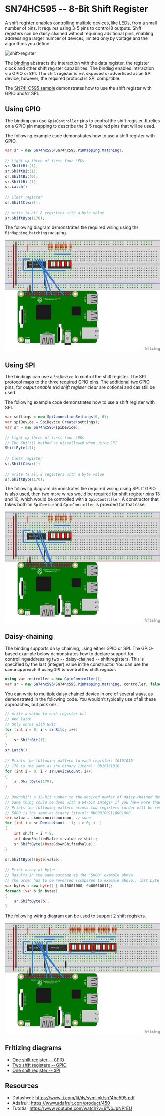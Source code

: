 # SN74HC595 -- 8-Bit Shift Register

A shift register enables controlling multiple devices, like LEDs, from a small number of pins. It requires using 3-5 pins to control 8 outputs. Shift registers can be daisy chained without requiring additional pins, enabling addressing a larger number of devices, limited only by voltage and the algorithms you define.

![shift-register](https://user-images.githubusercontent.com/2608468/84733283-ac3bca00-af52-11ea-8520-67c91a45c0f0.png)

The [binding](Sn74hc595.cs) abstracts the interaction with the data register, the register clock and other shift register capabilities. The binding enables interaction via GPIO or SPI. The shift register is not exposed or advertised as an SPI device, however, the required protocol is  SPI compatible.

The [SN74HC595 sample](samples/README.md) demonstrates how to use the shift register with GPIO and/or SPI.

## Using GPIO

The binding can use `GpioController` pins to control the shift register. It relies on a GPIO pin mapping to describe the 3-5 required  pins that will be used.

The following example code demonstrates how to use a shift register with GPIO.

```csharp
var sr = new Sn74hc595(Sn74hc595.PinMapping.Matching);

// Light up three of first four LEDs
sr.ShiftBit(1);
sr.ShiftBit(1);
sr.ShiftBit(0);
sr.ShiftBit(1);
sr.Latch();

// Clear register
sr.ShiftClear();

// Write to all 8 registers with a byte value
sr.ShiftByte(170);
```

The following diagram demonstrates the required wiring using the `PinMapping.Matching` mapping.

![shift-register](sn74hc595-led-bar-graph_bb.png)

## Using SPI

The bindings can use a `SpiDevice` to control the shift register. The SPI protocol maps to the three required GPIO pins. The additional two GPIO pins, for *output enable* and  *shift register clear* are optional and can still be used.


The following example code demonstrates how to use a shift register with SPI.

```csharp
var settings = new SpiConnectionSettings(0, 0);
var spiDevice = SpiDevice.Create(settings);
var sr = new Sn74hc595(spiDevice);

// Light up three of first four LEDs
// The Shift() method is dissallowed when using SPI
ShiftByte(11);

// Clear register
sr.ShiftClear();

// Write to all 8 registers with a byte value
sr.ShiftByte(170);
```

The following diagram demonstrates the required wiring using SPI. If GPIO is also used, then two more wires would be required for shift register pins 13 and 10, which would be controlled with a `GpioController`. A constructor that takes both an `SpiDevice` and `GpioController` is provided for that case.

![sn74hc595-led-bar-graph-spi_bb](sn74hc595-led-bar-graph-spi_bb.png)

## Daisy-chaining

The binding supports daisy chaining, using either GPIO or SPI. The GPIO-based example below demonstrates how to declare support for controlling/addressing two -- daisy-chained -- shift registers. This is specified by the last (integer) value in the constructor. You can use the same approach if using SPI to control the shift register.

```csharp
using var controller = new GpioController();
var sr = new Sn74hc595(Sn74hc595.PinMapping.Matching, controller, false, 2);
```


You can write to multiple daisy chained device in one of several ways, as demonstrated in the following code. You wouldn't typically use of all these approaches, but pick one.

```csharp
// Write a value to each register bit
// And latch
// Only works with GPIO
for (int i = 0; i < sr.Bits; i++)
{
    sr.ShiftBit(1);
}
sr.Latch();

// Prints the following pattern to each register: 10101010
// 170 is the same as the binary literal: 0b10101010
for (int i = 0; i < sr.DeviceCount; i++)
{
    sr.ShiftByte(170);
}

// Downshift a 32-bit number to the desired number of daisy-chained devices
// Same thing could be done with a 64-bit integer if you have more than four shift registers
// Prints the following pattern across two registers (order will be reversed): 0001001110001000
// 5000 is the same as binary literal: 0b0001001110001000
int value = 0b0001001110001000; // 5000
for (int i = sr.DeviceCount - 1; i > 0; i--)
{
    int shift = i * 8;
    int downShiftedValue = value >> shift;
    sr.ShiftByte((byte)downShiftedValue);
}

sr.ShiftByte((byte)value);

// Print array of bytes
// Results in the same outcome as the "5000" example above
// The order has to be reversed (compared to example above); last byte will be left-most printed
var bytes = new byte[] { 0b10001000, 0b00010011};
foreach (var b in bytes)
{
    sr.ShiftByte(b);
}
```

The following wiring diagram can be used to support 2 shift registers.

![sn74hc595-led-bar-graph-spi_bb](sn74hc595-led-bar-graph-double-up_bb.png)

## Fritizing diagrams


* [One shift register -- GPIO](sn74hc595-led-bar-graph.fzz)
* [Two shift registers -- GPIO](sn74hc595-led-bar-graph-double-up.fzz)
* [One shift register -- SPI](sn74hc595-led-bar-graph-spi.fzz)

## Resources

* Datasheet: https://www.ti.com/lit/ds/symlink/sn74hc595.pdf
* Adafruit: https://www.adafruit.com/product/450
* Tutotial: https://www.youtube.com/watch?v=6fVbJbNPrEU